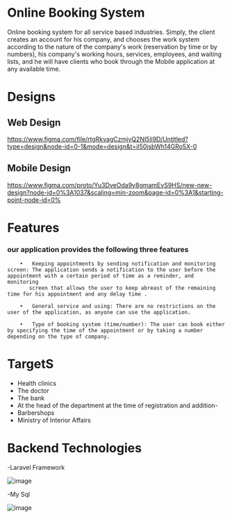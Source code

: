 #  Online  Booking System 

   Online booking system for all service based industries. Simply, the client
 creates an account for his company, and chooses the work system
 according to the nature of the company's work (reservation by time or by
 numbers), his company's working hours, services, employees, and waiting
 lists, and he will have clients who book through the Mobile application at any
 available time.
 
 # Designs
 ## Web Design
  https://www.figma.com/file/rtgRkvagCzmjyQ2NI5li9D/Untitled?type=design&node-id=0-1&mode=design&t=iI50jsbWh14GRo5X-0
  ## Mobile Design
  https://www.figma.com/proto/Yu3DveOda9y8gmamEvS9HS/new-new-design?node-id=0%3A1037&scaling=min-zoom&page-id=0%3A1&starting-point-node-id=0%
  
# Features
### our application provides the following three features
        •	Keeping appointments by sending notification and monitoring screen: The application sends a notification to the user before the appointment with a certain period of time as a reminder, and monitoring 
           screen that allows the user to keep abreast of the remaining time for his appointment and any delay time .
        
        •	General service and using: There are no restrictions on the user of the application, as anyone can use the application.
        
        •	Type of booking system (time/number): The user can book either by specifying the time of the appointment or by taking a number depending on the type of company.
        
 # TargetS
   
   - Health clinics
   - The doctor
   - The bank
   - At the head of the department at the time of registration and addition-
   - Barbershops
   - Ministry of Interior Affairs

 # Backend Technologies 
 -Laravel Framework
 
   ![image](https://github.com/user-attachments/assets/b69b9487-e8e7-4b3a-9bdf-d0a897a43544)

 -My Sql
 
   ![image](https://github.com/user-attachments/assets/dfd91877-0b86-44d7-a79e-826d531db7f6)





